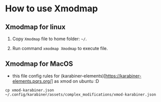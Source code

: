 # How to use Xmodmap


## Xmodmap for linux
1. Copy `Xmodmap` file to home folder: `~/`.

2. Run command `xmodmap Xmodmap` to execute file.


## Xmodmap for MacOS

- this file config rules for (karabiner-elements)[https://karabiner-elements.pqrs.org/] as xmod on ubuntu :D

```
cp xmod-karabiner.json ~/.config/karabiner/assets/complex_modifications/xmod-karabiner.json
```